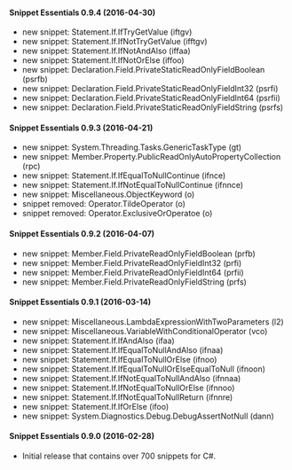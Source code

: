 #### Snippet Essentials 0.9.4 (2016-04-30)
* new snippet: Statement.If.IfTryGetValue (iftgv)
* new snippet: Statement.If.IfNotTryGetValue (ifftgv)
* new snippet: Statement.If.IfNotAndAlso (iffaa)
* new snippet: Statement.If.IfNotOrElse (iffoo)
* new snippet: Declaration.Field.PrivateStaticReadOnlyFieldBoolean (psrfb)
* new snippet: Declaration.Field.PrivateStaticReadOnlyFieldInt32 (psrfi)
* new snippet: Declaration.Field.PrivateStaticReadOnlyFieldInt64 (psrfii)
* new snippet: Declaration.Field.PrivateStaticReadOnlyFieldString (psrfs)

#### Snippet Essentials 0.9.3 (2016-04-21)
* new snippet: System.Threading.Tasks.GenericTaskType (gt)
* new snippet: Member.Property.PublicReadOnlyAutoPropertyCollection (rpc)
* new snippet: Statement.If.IfEqualToNullContinue (ifnce)
* new snippet: Statement.If.IfNotEqualToNullContinue (ifnnce)
* new snippet: Miscellaneous.ObjectKeyword (o)
* snippet removed: Operator.TildeOperator (o)
* snippet removed: Operator.ExclusiveOrOperatoe (o)

#### Snippet Essentials 0.9.2 (2016-04-07)
* new snippet: Member.Field.PrivateReadOnlyFieldBoolean (prfb)
* new snippet: Member.Field.PrivateReadOnlyFieldInt32 (prfi)
* new snippet: Member.Field.PrivateReadOnlyFieldInt64 (prfii)
* new snippet: Member.Field.PrivateReadOnlyFieldString (prfs)

#### Snippet Essentials 0.9.1 (2016-03-14)
* new snippet: Miscellaneous.LambdaExpressionWithTwoParameters (l2)
* new snippet: Miscellaneous.VariableWithConditionalOperator (vco)
* new snippet: Statement.If.IfAndAlso (ifaa)
* new snippet: Statement.If.IfEqualToNullAndAlso (ifnaa)
* new snippet: Statement.If.IfEqualToNullOrElse (ifnoo)
* new snippet: Statement.If.IfEqualToNullOrElseEqualToNull (ifnoon)
* new snippet: Statement.If.IfNotEqualToNullAndAlso (ifnnaa)
* new snippet: Statement.If.IfNotEqualToNullOrElse (ifnnoo)
* new snippet: Statement.If.IfNotEqualToNullReturn (ifnnre)
* new snippet: Statement.If.IfOrElse (ifoo)
* new snippet: System.Diagnostics.Debug.DebugAssertNotNull (dann)

#### Snippet Essentials 0.9.0 (2016-02-28)
* Initial release that contains over 700 snippets for C#.
